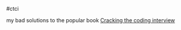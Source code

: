 #ctci

my bad solutions to the popular book [Cracking the coding interview](http://www.crackingthecodinginterview.com/)